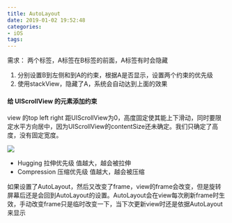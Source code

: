 ```yaml
---
title: AutoLayout
date: 2019-01-02 19:52:48
categories:
- iOS
tags:
---
```


需求： 两个标签，A标签在B标签的前面，A标签有时会隐藏

1. 分别设置B到左侧和到A的约束，根据A是否显示，设置两个约束的优先级
2. 使用stackView，隐藏了A，系统会自动达到上面的效果

#### 给 UIScrollView 的元素添加约束

view 的top left right 距UIScrollView为0，高度固定使其能上下滑动，同时要限定水平方向居中，因为UIScrollView的contentSize还未确定。我们只确定了高度，没有固定宽度。

[^_^]: {% asset_img 1.png 图片说明 %}

![](https://ws4.sinaimg.cn/large/006tKfTcly1g0vffzyj86j30dy080wf7.jpg)

- Hugging 拉伸优先级
  值越大，越会被拉伸
- Compression 压缩优先级
  值越大，越会被压缩





如果设置了AutoLayout，然后又改变了frame，view的frame会改变，但是旋转屏幕后还是会回到AutoLayout的设置。AutoLayout会在view每次刷新frame时生效，手动改变frame只是临时改变一下，当下次更新view时还是依据AutoLayout来显示